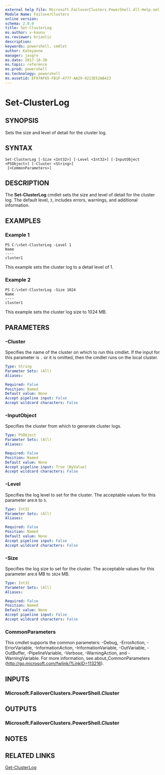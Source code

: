 ```yaml
---
external help file: Microsoft.FailoverClusters.PowerShell.dll-Help.xml
Module Name: FailoverClusters
online version: 
schema: 2.0.0
title: Set-ClusterLog
ms.author: v-kaunu
ms.reviewer: brianlic
description: 
keywords: powershell, cmdlet
author: Kateyanne
manager: jasgro
ms.date: 2017-10-30
ms.topic: reference
ms.prod: powershell
ms.technology: powershell
ms.assetid: EF07AF65-FB1F-4777-AA29-9213E52AB423
---
```


# Set-ClusterLog

## SYNOPSIS
Sets the size and level of detail for the cluster log.

## SYNTAX

```
Set-ClusterLog [-Size <Int32>] [-Level <Int32>] [-InputObject <PSObject>] [-Cluster <String>]
 [<CommonParameters>]
```

## DESCRIPTION
The **Set-ClusterLog** cmdlet sets the size and level of detail for the cluster log.
The default level, `3`, includes errors, warnings, and additional information.

## EXAMPLES

### Example 1
```
PS C:\>Set-ClusterLog -Level 1
Name 
---- 
cluster1
```

This example sets the cluster log to a detail level of 1.

### Example 2
```
PS C:\>Set-ClusterLog -Size 1024
Name 
---- 
cluster1
```

This example sets the cluster log size to 1024 MB.

## PARAMETERS

### -Cluster
Specifies the name of the cluster on which to run this cmdlet.
If the input for this parameter is `.` or it is omitted, then the cmdlet runs on the local cluster.

```yaml
Type: String
Parameter Sets: (All)
Aliases: 

Required: False
Position: Named
Default value: None
Accept pipeline input: False
Accept wildcard characters: False
```

### -InputObject
Specifies the cluster from which to generate cluster logs.

```yaml
Type: PSObject
Parameter Sets: (All)
Aliases: 

Required: False
Position: Named
Default value: None
Accept pipeline input: True (ByValue)
Accept wildcard characters: False
```

### -Level
Specifies the log level to set for the cluster.
The acceptable values for this parameter are:`0` to `5`.

```yaml
Type: Int32
Parameter Sets: (All)
Aliases: 

Required: False
Position: Named
Default value: None
Accept pipeline input: False
Accept wildcard characters: False
```

### -Size
Specifies the log size to set for the cluster.
The acceptable values for this parameter are:`8` MB to `1024` MB.

```yaml
Type: Int32
Parameter Sets: (All)
Aliases: 

Required: False
Position: Named
Default value: None
Accept pipeline input: False
Accept wildcard characters: False
```

### CommonParameters
This cmdlet supports the common parameters: -Debug, -ErrorAction, -ErrorVariable, -InformationAction, -InformationVariable, -OutVariable, -OutBuffer, -PipelineVariable, -Verbose, -WarningAction, and -WarningVariable. For more information, see about_CommonParameters (http://go.microsoft.com/fwlink/?LinkID=113216).

## INPUTS

### Microsoft.FailoverClusters.PowerShell.Cluster

## OUTPUTS

### Microsoft.FailoverClusters.PowerShell.Cluster

## NOTES

## RELATED LINKS

[Get-ClusterLog](./Get-ClusterLog.md)


